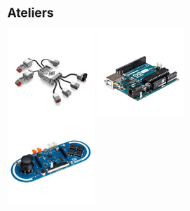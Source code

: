 # Ateliers

[![Mindstorms](images/mindstorms-200-200.jpeg)](mindstorms)
[![Arduino](images/arduino-200-200.jpeg)](arduino)
[![Esplora](images/esplora-200-200.jpeg)](esplora)


